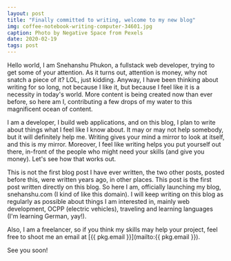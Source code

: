 ```yaml
---
layout: post
title: "Finally committed to writing, welcome to my new blog"
img: coffee-notebook-writing-computer-34601.jpg
caption: Photo by Negative Space from Pexels
date: 2020-02-19
tags: post
---
```


Hello world, I am Snehanshu Phukon, a fullstack web developer, trying to get some of your attention. As it turns out, attention is money, why not snatch a piece of it? LOL, just kidding. Anyway, I have been thinking about writing for so long, not because I like it, but because I feel like it is a necessity in today's world. More content is being created now than ever before, so here am I, contributing a few drops of my water to this magnificent ocean of content.

I am a developer, I build web applications, and on this blog, I plan to write about things what I feel like I know about. It may or may not help somebody, but it will definitely help me. Writing gives your mind a mirror to look at itself, and this is my mirror. Moreover, I feel like writing helps you put yourself out there, in-front of the people who might need your skills (and give you money). Let's see how that works out.

This is not the first blog post I have ever written, the two other posts, posted before this, were written years ago, in other places. This post is the first post written directly on this blog. So here I am, officially launching my blog, snehanshu.com (I kind of like this domain). I will keep writing on this blog as regularly as possible about things I am interested in, mainly web development, OCPP (electric vehicles), traveling and learning languages (I'm learning German, yay!).

Also, I am a freelancer, so if you think my skills may help your project, feel free to shoot me an email at [{{ pkg.email }}](mailto:{{ pkg.email }}).

See you soon!
